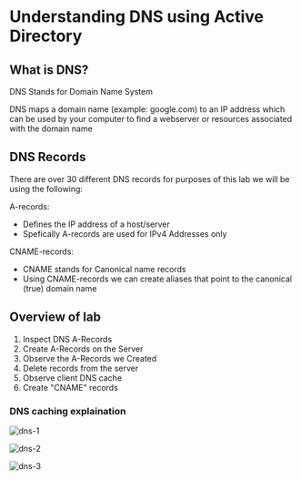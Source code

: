 # Understanding DNS using Active Directory

## What is DNS?

DNS Stands for Domain Name System

DNS maps a domain name (example: google.com) to an IP address which can be used by your computer to find a webserver or resources associated with the domain name

## DNS Records
There are over 30 different DNS records for purposes of this lab we will be using the following:  

A-records:
  - Defines the IP address of a host/server
  - Spefically A-records are used for IPv4 Addresses only
  
CNAME-records:
- CNAME stands for Canonical name records
- Using CNAME-records we can create aliases that point to the canonical (true) domain name

## Overview of lab

1. Inspect DNS A-Records
2. Create A-Records on the Server
3. Observe the A-Records we Created
4. Delete records from the server
5. Observe client DNS cache
6. Create "CNAME" records

### DNS caching explaination 

![dns-1](https://github.com/user-attachments/assets/38d4d17c-3c7d-4505-b695-1ba02cb24307)

![dns-2](https://github.com/user-attachments/assets/3560e067-20bf-4cba-9734-0ca454bc3c33)

![dns-3](https://github.com/user-attachments/assets/171551bf-db65-49a4-8b6c-46d18a118836)





